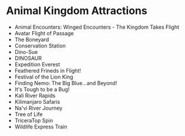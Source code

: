 # Animal Kingdom Attractions


- Animal Encounters: Winged Encounters - The Kingdom Takes Flight
- Avatar Flight of Passage
- The Boneyard
- Conservation Station
- Dino-Sue
- DINOSAUR
- Expedition Everest
- Feathered Frineds in Flight!
- Festival of the Lion King
- Finding Nemo: The Big Blue...and Beyond!
- It's Tough to be a Bug!
- Kali River Rapids
- Kilimanjaro Safaris
- Na'vi River Journey
- Tree of Life
- TriceraTop Spin
- Wildlife Express Train

